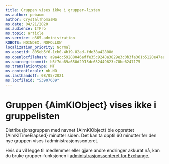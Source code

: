 ```yaml
---
title: Gruppen vises ikke i grupper-listen
ms.author: pebaum
author: CrystalThomasMS
ms.date: 04/21/2020
ms.audience: ITPro
ms.topic: article
ms.service: o365-administration
ROBOTS: NOINDEX, NOFOLLOW
localization_priority: Normal
ms.assetid: 805eb5f6-1cb0-4b19-82ad-fde38a42808d
ms.openlocfilehash: a9a4cc59288046affe35c9248a3829e3c0b3fa361b5120e47aaeaa34eec7a983
ms.sourcegitcommit: b5f7da89a650d2915dc652449623c78be6247175
ms.translationtype: MT
ms.contentlocale: nb-NO
ms.lasthandoff: 08/05/2021
ms.locfileid: "53907639"
---
```

# <a name="your-group-aimkiobject-not-showing-in-groups-list"></a>Gruppen {AimKIObject} vises ikke i gruppelisten

Distribusjonsgruppen med navnet {AimKIObject} ble opprettet {AimKITimeElapsed} minutter siden. Det kan ta opptil 60 minutter før den nye gruppen vises i administrasjonssenteret.
  
Hvis du vil legge til medlemmer eller gjøre andre endringer akkurat nå, kan du bruke grupper-funksjonen i [administrasjonssenteret for Exchange.](https://outlook.office365.com/ecp/?rfr=Admin_o365&amp;exsvurl=1&amp;mkt=en-US.aspx)
  

